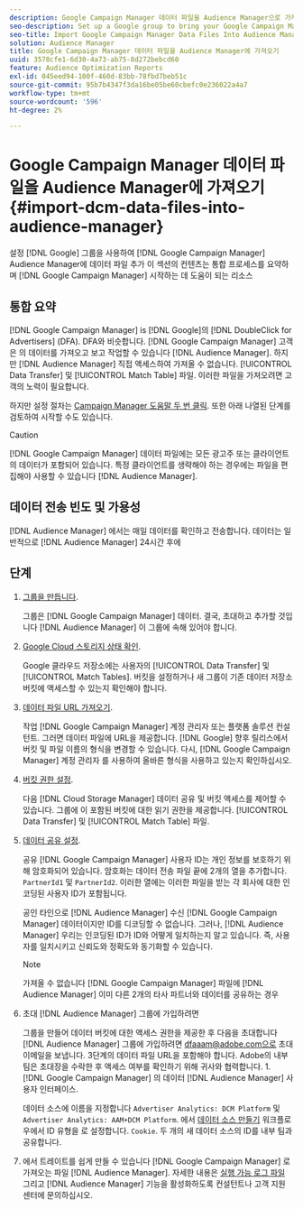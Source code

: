 ```yaml
---
description: Google Campaign Manager 데이터 파일을 Audience Manager으로 가져올 Google 그룹을 설정합니다. 이 섹션의 컨텐츠는 통합 프로세스를 요약하며 Google Campaign Manager 리소스에 대한 링크를 제공하여 시작하는 데 도움이 됩니다.
seo-description: Set up a Google group to bring your Google Campaign Manager data files into Audience Manager. The content in this section summarizes the integration process and provides you with links to Google Campaign Manager resources to help you get started.
seo-title: Import Google Campaign Manager Data Files Into Audience Manager
solution: Audience Manager
title: Google Campaign Manager 데이터 파일을 Audience Manager에 가져오기
uuid: 3578cfe1-6d30-4a73-ab75-8d272bebcd60
feature: Audience Optimization Reports
exl-id: 045eed94-100f-460d-83bb-78fbd7beb51c
source-git-commit: 95b7b4347f3da16be05be60cbefc0e236022a4a7
workflow-type: tm+mt
source-wordcount: '596'
ht-degree: 2%

---
```


# Google Campaign Manager 데이터 파일을 Audience Manager에 가져오기 {#import-dcm-data-files-into-audience-manager}

설정 [!DNL Google] 그룹을 사용하여 [!DNL Google Campaign Manager] Audience Manager에 데이터 파일 추가 이 섹션의 컨텐츠는 통합 프로세스를 요약하며 [!DNL Google Campaign Manager] 시작하는 데 도움이 되는 리소스

## 통합 요약

[!DNL Google Campaign Manager] is [!DNL Google]의 [!DNL DoubleClick for Advertisers] (DFA). DFA와 비슷합니다. [!DNL Google Campaign Manager] 고객은 의 데이터를 가져오고 보고 작업할 수 있습니다 [!DNL Audience Manager]. 하지만 [!DNL Audience Manager] 직접 액세스하여 가져올 수 없습니다. [!UICONTROL Data Transfer] 및 [!UICONTROL Match Table] 파일. 이러한 파일을 가져오려면 고객의 노력이 필요합니다.

하지만 설정 절차는 [Campaign Manager 도움말 두 번 클릭](https://support.google.com/dcm/partner/answer/2941575?hl=en&amp;ref_topic=6107456). 또한 아래 나열된 단계를 검토하여 시작할 수도 있습니다.

>[!CAUTION]
>
>[!DNL Google Campaign Manager] 데이터 파일에는 모든 광고주 또는 클라이언트의 데이터가 포함되어 있습니다. 특정 클라이언트를 생략해야 하는 경우에는 파일을 편집해야 사용할 수 있습니다 [!DNL Audience Manager].

## 데이터 전송 빈도 및 가용성

[!DNL Audience Manager] 에서는 매일 데이터를 확인하고 전송합니다. 데이터는 일반적으로 [!DNL Audience Manager] 24시간 후에

## 단계

1. [그룹을 만듭니다](https://support.google.com/dcm/partner/answer/3370419?hl=en&amp;ref_topic=6107456).

   그룹은 [!DNL Google Campaign Manager] 데이터. 결국, 초대하고 추가할 것입니다 [!DNL Audience Manager] 이 그룹에 속해 있어야 합니다.

1. [Google Cloud 스토리지 상태 확인](https://support.google.com/dcm/partner/answer/3370481?hl=en&amp;ref_topic=6107456).

   Google 클라우드 저장소에는 사용자의 [!UICONTROL Data Transfer] 및 [!UICONTROL Match Tables]. 버킷을 설정하거나 새 그룹이 기존 데이터 저장소 버킷에 액세스할 수 있는지 확인해야 합니다.

1. [데이터 파일 URL 가져오기](https://support.google.com/dcm/partner/answer/3370482?hl=en&amp;ref_topic=6107456).

   작업 [!DNL Google Campaign Manager] 계정 관리자 또는 플랫폼 솔루션 컨설턴트. 그러면 데이터 파일에 URL을 제공합니다. [!DNL Google] 향후 릴리스에서 버킷 및 파일 이름의 형식을 변경할 수 있습니다. 다시, [!DNL Google Campaign Manager] 계정 관리자 를 사용하여 올바른 형식을 사용하고 있는지 확인하십시오.

1. [버킷 권한 설정](https://cloud.google.com/storage/docs/cloud-console?csw=1#_bucketpermission).

   다음 [!DNL Cloud Storage Manager] 데이터 공유 및 버킷 액세스를 제어할 수 있습니다. 그룹에 이 포함된 버킷에 대한 읽기 권한을 제공합니다. [!UICONTROL Data Transfer] 및 [!UICONTROL Match Table] 파일.

1. [데이터 공유 설정](https://support.google.com/dcm/partner/answer/6206106?hl=en).

   공유 [!DNL Google Campaign Manager] 사용자 ID는 개인 정보를 보호하기 위해 암호화되어 있습니다. 암호화는 데이터 전송 파일 끝에 2개의 열을 추가합니다. `PartnerId1` 및 `PartnerId2`. 이러한 열에는 이러한 파일을 받는 각 회사에 대한 인코딩된 사용자 ID가 포함됩니다.

   공인 타인으로 [!DNL Audience Manager] 수신 [!DNL Google Campaign Manager] 데이터이지만 ID를 디코딩할 수 없습니다. 그러나, [!DNL Audience Manager] 우리는 인코딩된 ID가 ID와 어떻게 일치하는지 알고 있습니다. 즉, 사용자를 일치시키고 신뢰도와 정확도와 동기화할 수 있습니다.

   >[!NOTE]
   >가져올 수 없습니다 [!DNL Google Campaign Manager] 파일에 [!DNL Audience Manager] 이미 다른 2개의 타사 파트너와 데이터를 공유하는 경우

1. 초대 [!DNL Audience Manager] 그룹에 가입하려면

   그룹을 만들어 데이터 버킷에 대한 액세스 권한을 제공한 후 다음을 초대합니다 [!DNL Audience Manager] 그룹에 가입하려면 dfaaam@adobe.com으로 초대 이메일을 보냅니다. 3단계의 데이터 파일 URL을 포함해야 합니다. Adobe의 내부 팀은 초대장을 수락한 후 액세스 여부를 확인하기 위해 귀사와 협력합니다. 1. [!DNL Google Campaign Manager] 의 데이터 [!DNL Audience Manager] 사용자 인터페이스.

   데이터 소스에 이름을 지정합니다 `Advertiser Analytics: DCM Platform` 및 `Advertiser Analytics: AAM+DCM Platform`. 에서 [데이터 소스 만들기](../../../features/manage-datasources.md#create-data-source) 워크플로우에서 ID 유형을 로 설정합니다. `Cookie`. 두 개의 새 데이터 소스의 ID를 내부 팀과 공유합니다.

1. 에서 트레이트를 쉽게 만들 수 있습니다 [!DNL Google Campaign Manager] 로 가져오는 파일 [!DNL Audience Manager]. 자세한 내용은 [실행 가능 로그 파일](../../../integration/media-data-integration/actionable-log-files.md) 그리고 [!DNL Audience Manager] 기능을 활성화하도록 컨설턴트나 고객 지원 센터에 문의하십시오.
